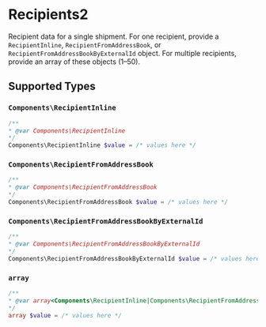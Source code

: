 # Recipients2

Recipient data for a single shipment. For one recipient, provide a `RecipientInline`, `RecipientFromAddressBook`, or `RecipientFromAddressBookByExternalId` object. For multiple recipients, provide an array of these objects (1–50).


## Supported Types

### `Components\RecipientInline`

```php
/**
* @var Components\RecipientInline
*/
Components\RecipientInline $value = /* values here */
```

### `Components\RecipientFromAddressBook`

```php
/**
* @var Components\RecipientFromAddressBook
*/
Components\RecipientFromAddressBook $value = /* values here */
```

### `Components\RecipientFromAddressBookByExternalId`

```php
/**
* @var Components\RecipientFromAddressBookByExternalId
*/
Components\RecipientFromAddressBookByExternalId $value = /* values here */
```

### `array`

```php
/**
* @var array<Components\RecipientInline|Components\RecipientFromAddressBook|Components\RecipientFromAddressBookByExternalId>
*/
array $value = /* values here */
```

